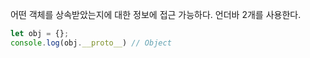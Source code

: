 어떤 객체를 상속받았는지에 대한 정보에 접근 가능하다.
언더바 2개를 사용한다.


```js
let obj = {};
console.log(obj.__proto__) // Object
```